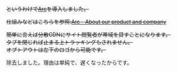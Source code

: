 ~~というわけで[Arc](https://arc.io/)を導入しました。~~

~~仕組みなどはこちらを参照:[Arc - About our product and company](https://arc.io/about/)~~

~~簡単に言えば分散CDNにサイト閲覧者が帯域を貸すことになります。  
タブを閉じれば止まる上トラッキングもされません。  
オプトアウトは左下のロゴから可能です。~~

除去しました。理由は単純で、遅くなったからです。


